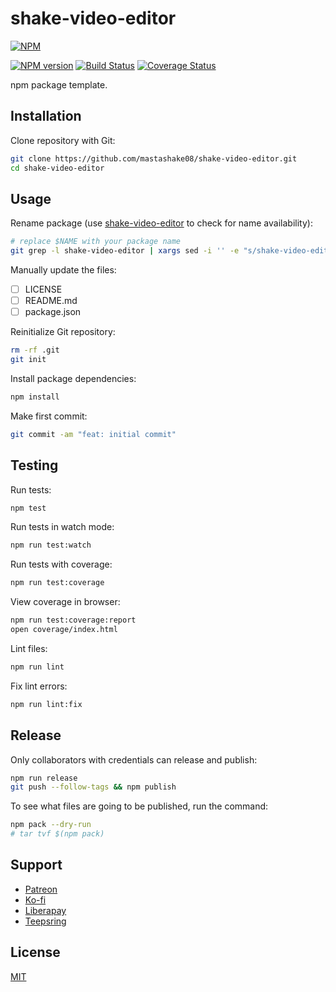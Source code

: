 # shake-video-editor

[![NPM](https://nodei.co/npm/shake-video-editor.png)](https://nodei.co/npm/shake-video-editor/)

[![NPM version](https://img.shields.io/npm/v/shake-video-editor.svg)](https://www.npmjs.com/package/shake-video-editor)
[![Build Status](https://travis-ci.org/mastashake08/shake-video-editor.svg?branch=master)](https://travis-ci.org/mastashake08/shake-video-editor)
[![Coverage Status](https://coveralls.io/repos/github/mastashake08/shake-video-editor/badge.svg?branch=master)](https://coveralls.io/github/mastashake08/shake-video-editor?branch=master)

npm package template.

## Installation

Clone repository with Git:

```sh
git clone https://github.com/mastashake08/shake-video-editor.git
cd shake-video-editor
```

## Usage

Rename package (use [shake-video-editor](https://npmjs.com/package/shake-video-editor/) to check for name availability):

```sh
# replace $NAME with your package name
git grep -l shake-video-editor | xargs sed -i '' -e "s/shake-video-editor/$NAME/g"
```

Manually update the files:

- [ ] LICENSE
- [ ] README.md
- [ ] package.json

Reinitialize Git repository:

```sh
rm -rf .git
git init
```

Install package dependencies:

```sh
npm install
```

Make first commit:

```sh
git commit -am "feat: initial commit"
```

## Testing

Run tests:

```sh
npm test
```

Run tests in watch mode:

```sh
npm run test:watch
```

Run tests with coverage:

```sh
npm run test:coverage
```

View coverage in browser:

```sh
npm run test:coverage:report
open coverage/index.html
```

Lint files:

```sh
npm run lint
```

Fix lint errors:

```sh
npm run lint:fix
```

## Release

Only collaborators with credentials can release and publish:

```sh
npm run release
git push --follow-tags && npm publish
```

To see what files are going to be published, run the command:

```sh
npm pack --dry-run
# tar tvf $(npm pack)
```

## Support

- [Patreon](https://b.remarkabl.org/patreon)
- [Ko-fi](https://b.remarkabl.org/ko-fi)
- [Liberapay](https://b.remarkabl.org/liberapay)
- [Teepsring](https://b.remarkabl.org/teespring)

## License

[MIT](https://github.com/mastashake08/shake-video-editor/blob/master/LICENSE)
